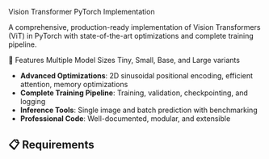 Vision Transformer PyTorch Implementation

A comprehensive, production-ready implementation of Vision Transformers (ViT) in PyTorch with state-of-the-art optimizations and complete training pipeline.

🚀 Features
Multiple Model Sizes
Tiny, Small, Base, and Large variants
- **Advanced Optimizations**: 2D sinusoidal positional encoding, efficient attention, memory optimizations
- **Complete Training Pipeline**: Training, validation, checkpointing, and logging
- **Inference Tools**: Single image and batch prediction with benchmarking
- **Professional Code**: Well-documented, modular, and extensible

## 📋 Requirements

